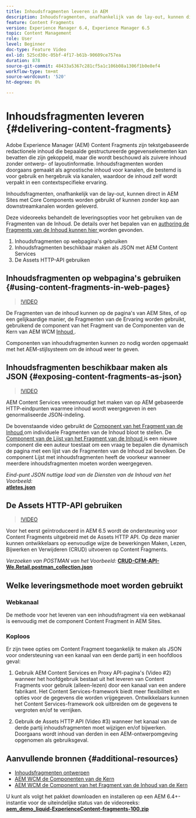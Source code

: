 ```yaml
---
title: Inhoudsfragmenten leveren in AEM
description: Inhoudsfragmenten, onafhankelijk van de lay-out, kunnen direct in AEM Sites met Core Components worden gebruikt of kunnen zonder kop aan downstreamkanalen worden geleverd.
feature: Content Fragments
version: Experience Manager 6.4, Experience Manager 6.5
topic: Content Management
role: User
level: Beginner
doc-type: Feature Video
exl-id: 525cd30c-05bf-4f17-b61b-90609ce757ea
duration: 878
source-git-commit: 48433a5367c281cf5a1c106b08a1306f1b0e8ef4
workflow-type: tm+mt
source-wordcount: '520'
ht-degree: 0%

---
```


# Inhoudsfragmenten leveren {#delivering-content-fragments}

Adobe Experience Manager (AEM) Content Fragments zijn tekstgebaseerde redactionele inhoud die bepaalde gestructureerde gegevenselementen kan bevatten die zijn gekoppeld, maar die wordt beschouwd als zuivere inhoud zonder ontwerp- of layoutinformatie. Inhoudsfragmenten worden doorgaans gemaakt als agnostische inhoud voor kanalen, die bestemd is voor gebruik en hergebruik via kanalen, waardoor de inhoud zelf wordt verpakt in een contextspecifieke ervaring.

Inhoudsfragmenten, onafhankelijk van de lay-out, kunnen direct in AEM Sites met Core Components worden gebruikt of kunnen zonder kop aan downstreamkanalen worden geleverd.

Deze videoreeks behandelt de leveringsopties voor het gebruiken van de Fragmenten van de Inhoud. De details over het bepalen van en [ authoring de Fragments van de Inhoud kunnen hier ](content-fragments-feature-video-use.md) worden gevonden.

1. Inhoudsfragmenten op webpagina&#39;s gebruiken
2. Inhoudsfragmenten beschikbaar maken als JSON met AEM Content Services
3. De Assets HTTP-API gebruiken

## Inhoudsfragmenten op webpagina&#39;s gebruiken {#using-content-fragments-in-web-pages}

>[!VIDEO](https://video.tv.adobe.com/v/22449?quality=12&learn=on)

De Fragmenten van de inhoud kunnen op de pagina&#39;s van AEM Sites, of op een gelijkaardige manier, de Fragmenten van de Ervaring worden gebruikt, gebruikend de component van het Fragment van de Componenten van de Kern van AEM WCM [ Inhoud ](https://experienceleague.adobe.com/docs/experience-manager-core-components/using/components/content-fragment-component.html).

Componenten van inhoudsfragmenten kunnen zo nodig worden opgemaakt met het AEM-stijlsysteem om de inhoud weer te geven.

## Inhoudsfragmenten beschikbaar maken als JSON {#exposing-content-fragments-as-json}

>[!VIDEO](https://video.tv.adobe.com/v/22448?quality=12&learn=on)

AEM Content Services vereenvoudigt het maken van op AEM gebaseerde HTTP-eindpunten waarmee inhoud wordt weergegeven in een genormaliseerde JSON-indeling.

De bovenstaande video gebruikt de [ Component van het Fragment van de Inhoud ](https://experienceleague.adobe.com/docs/experience-manager-core-components/using/components/content-fragment-component.html) om individuele Fragmenten van de Inhoud bloot te stellen. De [ Component van de Lijst van het Fragment van de Inhoud ](https://experienceleague.adobe.com/docs/experience-manager-core-components/using/components/content-fragment-list.html) is een nieuwe component die een auteur toestaat om een vraag te bepalen die dynamisch de pagina met een lijst van de Fragmenten van de Inhoud zal bevolken. De component Lijst met inhoudsfragmenten heeft de voorkeur wanneer meerdere inhoudsfragmenten moeten worden weergegeven.

*Eind-punt JSON nuttige load van de Diensten van de Inhoud van het Voorbeeld:*\
**[atletes.json](assets/athletes.json)**

## De Assets HTTP-API gebruiken

>[!VIDEO](https://video.tv.adobe.com/v/26390?quality=12&learn=on)

Voor het eerst geïntroduceerd in AEM 6.5 wordt de ondersteuning voor Content Fragments uitgebreid met de Assets HTTP API. Op deze manier kunnen ontwikkelaars op eenvoudige wijze de bewerkingen Maken, Lezen, Bijwerken en Verwijderen (CRUD) uitvoeren op Content Fragments.

*Verzoeken van POSTMAN van het Voorbeeld:*
**[CRUD-CFM-API-We.Retail.postman_collection.json](assets/CRUD-CFM-API-We.Retail.postman_collection.json)**

## Welke leveringsmethode moet worden gebruikt

### Webkanaal

De methode voor het leveren van een inhoudsfragment via een webkanaal is eenvoudig met de component Content Fragment in AEM Sites.

### Koploos

Er zijn twee opties om Content Fragment toegankelijk te maken als JSON voor ondersteuning van een kanaal van een derde partij in een hoofdloos geval:

1. Gebruik AEM Content Services en Proxy API-pagina&#39;s (Video #2) wanneer het hoofdgebruik bestaat uit het leveren van Content Fragments voor gebruik (alleen-lezen) door een kanaal van een andere fabrikant. Het Content Services-framework biedt meer flexibiliteit en opties voor de gegevens die worden vrijgegeven. Ontwikkelaars kunnen het Content Services-framework ook uitbreiden om de gegevens te vergroten en/of te verrijken.

2. Gebruik de Assets HTTP API (Video #3) wanneer het kanaal van de derde partij inhoudsfragmenten moet wijzigen en/of bijwerken. Doorgaans wordt inhoud van derden in een AEM-ontwerpomgeving opgenomen als gebruiksgeval.

## Aanvullende bronnen {#additional-resources}

* [Inhoudsfragmenten ontwerpen](content-fragments-feature-video-use.md)
* [ AEM WCM de Componenten van de Kern ](https://experienceleague.adobe.com/docs/experience-manager-core-components/using/introduction.html)
* [ AEM WCM de Component van het Fragment van de Inhoud van de Kern ](https://experienceleague.adobe.com/docs/experience-manager-core-components/using/components/content-fragment-component.html)

U kunt als volgt het pakket downloaden en installeren op een AEM 6.4+-instantie voor de uiteindelijke status van de videoreeks:\
**[aem_demo_liquid-ExperienceContent-fragments-100.zip](assets/aem_demo_fluid-experiencescontent-fragments-100.zip)**
